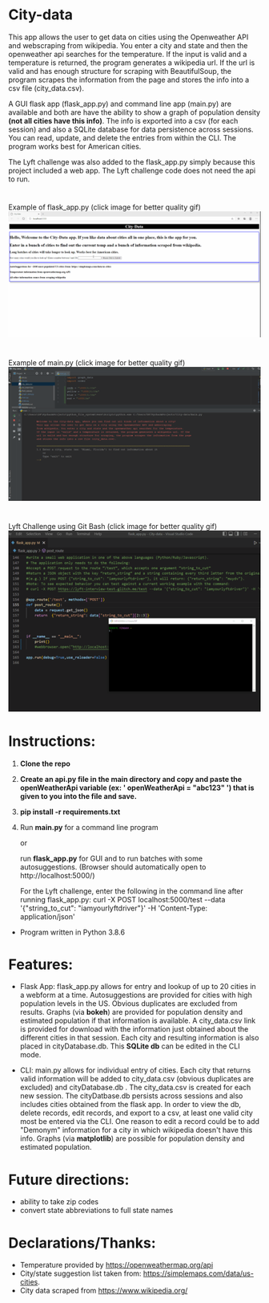 # City-data

This app allows the user to get data on cities using the Openweather API and webscraping from wikipedia. You enter a city and state and then the openweather api searches for the temperature. If the input is valid and a temperature is returned, the program generates a wikipedia url. If the url is valid and has enough structure for scraping with BeautifulSoup, the program scrapes the information from the page and stores the info into a csv file (city_data.csv). 

A GUI flask app (flask_app.py) and command line app (main.py) are available and both are have the ability to show a graph of population density **(not all cities have this info)**. The info is exported into a csv (for each session) and also a SQLite database for data persistence across sessions. You can read, update, and delete the entries from within the CLI. The program works best for American cities. 

The Lyft challenge was also added to the flask_app.py simply because this project included a web app. The Lyft challenge code does not need the api to run.

#
Example of flask_app.py (click image for better quality gif)
![flash_app.py](images/citydata_gif_2.gif) 

#
Example of main.py (click image for better quality gif)
![main.py](images/citydata_gif_3.gif) 


#
Lyft Challenge using Git Bash  (click image for better quality gif)
![Lyft Challenge](images/Lyft_challenge.gif) 

#
# Instructions:

1. **Clone the repo**
2. **Create an api.py file in the main directory and copy and paste the openWeatherApi variable (ex: ' openWeatherApi = "abc123" ') that is given to you into the file and save.**
3. **pip install -r requirements.txt**
4. Run **main.py** for a command line program

   or

    run **flask_app.py** for GUI and to run batches with some autosuggestions. (Browser should automatically open to http://localhost:5000/)

    For the Lyft challenge, enter the following in the command line after running flask_app.py:
        curl -X POST localhost:5000/test --data '{"string_to_cut": "iamyourlyftdriver"}' -H 'Content-Type: application/json'





* Program written in Python 3.8.6

#

# Features:

* Flask App:
    flask_app.py allows for entry and lookup of up to 20 cities in a webform at a time. Autosuggestions are provided for cities with high population levels in the US. Obvious duplicates are excluded from results. Graphs (via **bokeh**) are provided for population density and estimated population if that information is available. A city_data.csv link is provided for download with the information just obtained about the different cities in that session. Each city and resulting information is also placed in cityDatabase.db. This **SQLite db** can be edited in the CLI mode. 

* CLI:
    main.py allows for individual entry of cities. Each city that returns valid information will be added to city_data.csv (obvious duplicates are excluded) and cityDatabase.db . The city_data.csv is created for each new session. The cityDatbase.db persists across sessions and also includes cities obtained from the flask app. In order to view the db, delete records, edit records, and export to a csv, at least one valid city most be entered via the CLI. One reason to edit a record could be to add "Demonym" information for a city in which wikipedia doesn't have this info. Graphs (via **matplotlib**) are possible for population density and estimated population.  



#

# Future directions: 
* ability to take zip codes
* convert state abbreviations to full state names

#

# Declarations/Thanks:
* Temperature provided by https://openweathermap.org/api 
* City/state suggestion list taken from:  https://simplemaps.com/data/us-cities.
* City data scraped from https://www.wikipedia.org/

#

